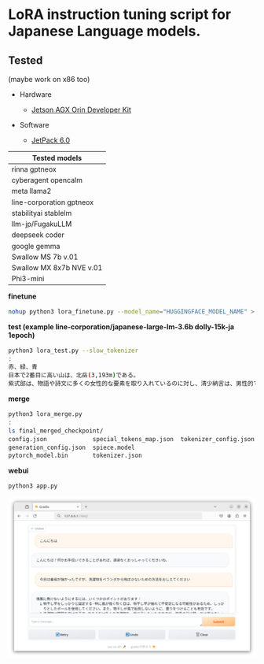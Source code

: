 # LoRA instruction tuning script for Japanese Language models.

## Tested 
(maybe work on x86 too)

 - Hardware
  	+ [Jetson AGX Orin Developer Kit](https://www.nvidia.com/en-us/autonomous-machines/embedded-systems/jetson-orin/)

 - Software
  	+ [JetPack 6.0](https://developer.nvidia.com/embedded/jetpack-sdk-60)


| Tested models            | 
|--------------------------|
| rinna gptneox            |
| cyberagent opencalm      |
| meta llama2              |
| line-corporation gptneox |
| stabilityai stablelm     |
| llm-jp/FugakuLLM         |
| deepseek coder           |
| google gemma             |
| Swallow MS 7b v.01       |
| Swallow MX 8x7b NVE v.01 |
| Phi3-mini                |

**finetune**

```bash
nohup python3 lora_finetune.py --model_name="HUGGINGFACE_MODEL_NAME" > logging.out &
```

**test (example line-corporation/japanese-large-lm-3.6b dolly-15k-ja 1epoch)**

```bash
python3 lora_test.py --slow_tokenizer
:
赤、緑、青
日本で2番目に高い山は、北岳(3,193m)である。
紫式部は、物語や詩文に多くの女性的な要素を取り入れているのに対し、清少納言は、男性的で論理的な文章を多く残している
```

**merge**

```bash
python3 lora_merge.py 
:
ls final_merged_checkpoint/
config.json             special_tokens_map.json  tokenizer_config.json
generation_config.json  spiece.model
pytorch_model.bin       tokenizer.json
```

**webui**

```bash
python3 app.py 
```
![img.png](img.png)
